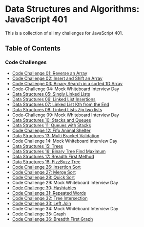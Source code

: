 # Data Structures and Algorithms: JavaScript 401

This is a collection of all my challenges for JavaScript 401.

## Table of Contents
### Code Challenges
- [Code Challenge 01: Reverse an Array](code-challenges/401/01-arrayReverse/README.md)
- [Code Challenge 02: Insert and Shift an Array](code-challenges/401/02-arrayShift/README.md)
- [Code Challenge 03: Binary Search in a sorted 1D Array](code-challenges/401/03-arrayBinarySearch/README.md)
- Code-Challenge 04: Mock Whiteboard Interview Day
- [Data Structures 05: Singly Linked Lists](data-structures/linkedList/05-linkedList/README.md)
- [Data Structures 06: Linked List Insertions](data-structures/linkedList/06-ll-insertions/README.md)
- [Data Structures 07: Linked List Kth from the End](data-structures/linkedList/07-kth-from-end/README.md)
- [Data Structures 08: Linked Lists Zip two lists](data-structures/linkedList/08-ll-zip/README.md)
- Code-Challenge 09: Mock Whiteboard Interview Day
- [Data Structures 10: Stacks and Queues](data-structures/stacksAndQueues/10-stacksAndQueues/README.md)
- [Data Structures 11: Queues with Stacks](data-structures/stacksAndQueues/11-queueWithStacks/README.md)
- [Code Challenge 12: Fifo Animal Shelter](code-challenges/401/12-fifoAnimalShelter/README.md)
- [Data Structures 13: Multi Bracket Validation](code-challenges/401/13-multiBracketValidation/README.md)
- Code Challenge 14: Mock Whiteboard Interview Day
- [Data Structures 15: Trees](data-structures/trees/15-trees/README.md)
- [Data Structures 16: Binary Tree Find Maximum](data-structures/trees/16-find-maximum/README.md)
- [Data Structures 17: Breadth First Method](data-structures/trees/17-breadth-first/README.md)
- [Data Structures 18: FizzBuzz Tree](data-structures/trees/18-fizz-buzz-tree/README.md)
- [Code Challenge 26: Insertion Sort](code-challenges/401/26-insertionSort/README.md)
- [Code Challenge 27: Merge Sort](code-challenges/401/27-mergeSort/README.md)
- [Code Challenge 28: Quick Sort](code-challenges/401/28-quickSort/README.md)
- Code Challenge 29: Mock Whiteboard Interview Day
- [Code Challenge 30: Hashtables](data-structures/hashtable/README.md)
- [Code Challenge 31: Repeated Words](code-challenges/401/31-repeatedWord/README.md)
- [Code Challenge 32: Tree Intersection](code-challenges/401/32-treeIntersection/README.md)
- [Code Challenge 33: Left Join](code-challenges/401/33-leftJoin/README.md)
- Code Challenge 34: Mock Whiteboard Interview Day
- [Code Challenge 35: Graph](data-structures/graph/35-graph/README.md)
- [Code Challenge 36: Breadth First Graph](data-structures/graph/36-breadthFirstGraph/README.md)


